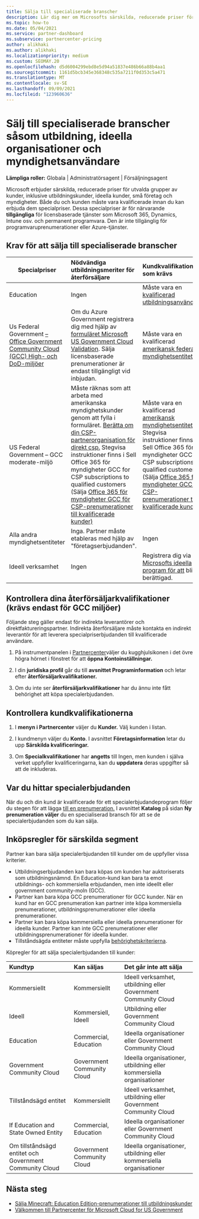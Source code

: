 ```yaml
---
title: Sälja till specialiserade branscher
description: Lär dig mer om Microsofts särskilda, reducerade priser för vissa kundgrupper, inklusive utbildningskunder, ideella kunder och myndighetsanvändare.
ms.topic: how-to
ms.date: 05/04/2021
ms.service: partner-dashboard
ms.subservice: partnercenter-pricing
author: alikhaki
ms.author: alikhaki
ms.localizationpriority: medium
ms.custom: SEOMAY.20
ms.openlocfilehash: d5d6004299ebd8e5d94a51837e486b66a88b4aa1
ms.sourcegitcommit: 1161d5bcb345e368348c535a7211f0d353c5a471
ms.translationtype: MT
ms.contentlocale: sv-SE
ms.lasthandoff: 09/09/2021
ms.locfileid: "123960636"
---
```

# <a name="sell-to-specialized-industries-like-education-non-profit-and-government-users"></a>Sälj till specialiserade branscher såsom utbildning, ideella organisationer och myndighetsanvändare

**Lämpliga roller:** Globala | Administratörsagent | Försäljningsagent

Microsoft erbjuder särskilda, reducerade priser för utvalda grupper av kunder, inklusive utbildningskunder, ideella kunder, små företag och myndigheter. Både du och kunden måste vara kvalificerade innan du kan erbjuda dem specialpriser. Dessa specialpriser är för närvarande **tillgängliga** för licensbaserade tjänster som Microsoft 365, Dynamics, Intune osv. och permanent programvara. Den är inte tillgänglig för programvaruprenumerationer eller Azure-tjänster.

## <a name="requirements-to-sell-to-specialized-industries"></a>Krav för att sälja till specialiserade branscher

|**Specialpriser**   |**Nödvändiga utbildningsmeriter för återförsäljare**   |**Kundkvalifikationer som krävs**   |
|----------------------------|:---------------------------------|:------------------------------------------|
|Education   |Ingen   | Måste vara en [kvalificerad utbildningsanvändare](https://www.microsoftvolumelicensing.com/DocumentSearch.aspx?Mode=3&DocumentTypeId=7)   |
| Us Federal Government [– Office Government Community Cloud (GCC) High- och DoD-miljöer](/office365/servicedescriptions/office-365-platform-service-description/office-365-us-government/gcc-high-and-dod)    |Om du Azure Government registrera dig med hjälp av [formuläret Microsoft US Government Cloud Validation](https://azuregov.microsoft.com/csp). Sälja licensbaserade prenumerationer är endast tillgängligt vid inbjudan.|   Måste vara en kvalificerad [amerikansk federal myndighetsentitet](https://azure.microsoft.com/global-infrastructure/government/how-to-buy/) |
| US Federal Government – GCC moderate-miljö | Måste räknas som att arbeta med amerikanska myndighetskunder genom att fylla i formuläret. [Berätta om din CSP-partnerorganisation för direkt csp.](https://www.microsoft.com/microsoft-365/government/eligibility-validation?ReqType=CSPPartner&rtc=1) Stegvisa instruktioner finns i Sell Office 365 för myndigheter GCC for CSP subscriptions to qualified customers (Sälja [Office 365 för myndigheter GCC för CSP-prenumerationer till kvalificerade kunder)](/partner-center/csp-gcc-overview) | Måste vara en kvalificerad [amerikansk myndighetsentitet](https://www.microsoft.com/microsoft-365/government/eligibility-validation?rtc=1). Stegvisa instruktioner finns i Sell Office 365 för myndigheter GCC for CSP subscriptions to qualified customers (Sälja [Office 365 för myndigheter GCC för CSP-prenumerationer till kvalificerade kunder)](/partner-center/csp-gcc-overview)  |
| Alla andra myndighetsentiteter | Inga. Partner måste etableras med hjälp av "företagserbjudanden". | Ingen
Ideell verksamhet  |Ingen|Registrera dig via [Microsofts ideella program för att](https://nonprofit.microsoft.com/#/register) bli berättigad.   |

## <a name="check-your-reseller-qualifications-only-needed-for-gcc-environments"></a>Kontrollera dina återförsäljarkvalifikationer (krävs endast för GCC miljöer)

Följande steg gäller endast för indirekta leverantörer och direktfaktureringspartner. Indirekta återförsäljare måste kontakta en indirekt leverantör för att leverera specialpriserbjudanden till kvalificerade användare.

1. På instrumentpanelen i [Partnercenter](https://partner.microsoft.com/dashboard)väljer du kugghjulsikonen i det övre högra hörnet i fönstret för att **öppna Kontoinställningar.**

2. I din **juridiska profil** går du till **avsnittet Programinformation** och letar efter **återförsäljarkvalifikationer.**

3. Om du inte ser **återförsäljarkvalifikationer** har du ännu inte fått behörighet att köpa specialerbjudanden.

## <a name="check-the-customer-qualifications"></a>Kontrollera kundkvalifikationerna

1. I **menyn i Partnercenter** väljer du **Kunder.** Välj kunden i listan.

2. I kundmenyn väljer du **Konto**. I avsnittet **Företagsinformation** letar du upp **Särskilda kvalificeringar.**

3. Om **Specialkvalifikationer** har **angetts** till Ingen, men kunden i själva verket uppfyller kvalificeringarna, kan du **uppdatera** deras uppgifter så att de inkluderas.

## <a name="where-to-find-special-offers"></a>Var du hittar specialerbjudanden

När du och din kund är kvalificerade för ett specialerbjudandeprogram följer du stegen för att lägga [till en prenumeration.](create-a-new-subscription.md) I avsnittet **Katalog** på sidan **Ny prenumeration väljer** du en specialiserad bransch för att se de specialerbjudanden som du kan sälja.

## <a name="purchase-rules-for-special-segments"></a>Inköpsregler för särskilda segment

Partner kan bara sälja specialerbjudanden till kunder om de uppfyller vissa kriterier.

- Utbildningserbjudanden kan bara köpas om kunden har auktoriserats som utbildningsnämnd. En Education-kund kan bara ta emot utbildnings- och kommersiella erbjudanden, men inte ideellt eller government community-moln (GCC).
- Partner kan bara köpa GCC prenumerationer för GCC kunder. När en kund har en GCC prenumeration kan partner inte köpa kommersiella prenumerationer, utbildningsprenumerationer eller ideella prenumerationer.
- Partner kan bara köpa kommersiella eller ideella prenumerationer för ideella kunder. Partner kan inte GCC prenumerationer eller utbildningsprenumerationer för ideella kunder.
- Tillståndsägda entiteter måste uppfylla [behörighetskriterierna](https://www.microsoft.com/legal/compliance/anticorruption/criteria).

Köpregler för att sälja specialerbjudanden till kunder:

|**Kundtyp**   |**Kan säljas**   |**Det går inte att sälja**   |
|:----------------------------|:---------------------------------|:------------------------------------------|
| Kommersiellt |Kommersiellt | Ideell verksamhet, utbildning eller Government Community Cloud |
| Ideell |Kommersiell, Ideell | Utbildning eller Government Community Cloud |
| Education |Commercial, Education | Ideella organisationer eller Government Community Cloud |
| Government Community Cloud |Government Community Cloud | Ideella organisationer, utbildning eller kommersiella organisationer |
| Tillståndsägd entitet  | Kommersiellt  | Ideell verksamhet, utbildning eller Government Community Cloud  |
| If Education and State Owned Entity | Commercial, Education | Ideella organisationer eller Government Community Cloud |
| Om tillståndsägd entitet och Government Community Cloud | Government Community Cloud | Ideella organisationer, utbildning eller kommersiella organisationer |

## <a name="next-steps"></a>Nästa steg

- [Sälja Minecraft: Education Edition-prenumerationer till utbildningskunder](minecraft-subscriptions.md)
- [Välkommen till Partnercenter för Microsoft Cloud for US Government](partner-center-for-microsoft-us-govt-cloud.md)
